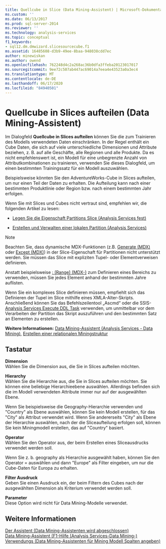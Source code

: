 ```yaml
---
title: Quellcube in Slice (Data Mining-Assistent) | Microsoft-Dokumentation
ms.custom: ''
ms.date: 06/13/2017
ms.prod: sql-server-2014
ms.reviewer: ''
ms.technology: analysis-services
ms.topic: conceptual
f1_keywords:
- sql12.dm.dmwizard.slicesourcecube.f1
ms.assetid: 16485608-d3b9-49ee-8baa-948038cdd7ec
author: minewiskan
ms.author: owend
ms.openlocfilehash: 762248d4c2a268ac36b0dfa3ffeba20123017017
ms.sourcegitcommit: 9ee72c507ab447ac69014a7eea4e43523a0a3ec4
ms.translationtype: MT
ms.contentlocale: de-DE
ms.lasthandoff: 06/17/2020
ms.locfileid: "84940501"
---
```

# <a name="slice-source-cube-data-mining-wizard"></a>Quellcube in Slices aufteilen (Data Mining-Assistent)
  Im Dialogfeld **Quellcube in Slices aufteilen** können Sie die zum Trainieren des Modells verwendeten Daten einschränken. In der Regel enthält ein Cube Daten, die sich auf viele unterschiedliche Dimensionen und Attribute beziehen, z. B. auf alle Geschäfte, alle Regionen und alle Produkte. Da es nicht empfehlenswert ist, ein Modell für eine unbegrenzte Anzahl von Attributkombinationen zu trainieren, verwenden Sie dieses Dialogfeld, um einen bestimmten Trainingssatz für ein Modell auszuwählen.  
  
 Beispielsweise könnten Sie den AdventureWorks-Cube in Slices aufteilen, um nur einen Teil der Daten zu erhalten. Die Aufteilung kann nach einer bestimmten Produktlinie oder Region bzw. nach einem bestimmten Jahr erfolgen.  
  
 Wenn Sie mit Slices und Cubes nicht vertraut sind, empfehlen wir, die folgenden Artikel zu lesen:  
  
-   [Legen Sie die Eigenschaft Partitions Slice &#40;Analysis Services fest&#41;](multidimensional-models/set-the-partition-slice-property-analysis-services.md)  
  
-   [Erstellen und Verwalten einer lokalen Partition &#40;Analysis Services&#41;](multidimensional-models/create-and-manage-a-local-partition-analysis-services.md)  
  
> [!NOTE]  
>  Beachten Sie, dass dynamische MDX-Funktionen (z.B. [Generate &#40;MDX&#41;](/sql/mdx/generate-mdx) oder [Except &#40;MDX&#41;](/sql/mdx/except-mdx-function)) in der Slice-Eigenschaft für Partitionen nicht unterstützt werden. Sie müssen das Slice mit expliziten Tupel- oder Elementverweisen definieren.  
>   
>  Anstatt beispielsweise [: &#40;Range&#41; &#40;MDX-&#41;](/sql/mdx/range-mdx) zum Definieren eines Bereichs zu verwenden, müssen Sie jedes Element anhand der bestimmten Jahre auflisten.  
>   
>  Wenn Sie ein komplexes Slice definieren müssen, empfiehlt sich das Definieren der Tupel im Slice mithilfe eines XMLA-Alter-Skripts. Anschließend können Sie das Befehlszeilentool „Ascmd“ oder die SSIS- [Analysis Services Execute DDL Task](../integration-services/control-flow/analysis-services-execute-ddl-task.md) verwenden, um unmittelbar vor dem Verarbeiten der Partition das Skript auszuführen und den bestimmten Satz an Elementen zu erstellen.  
  
 **Weitere Informationen:** [Data Mining-Assistent &#40;Analysis Services - Data Mining&#41;](data-mining/data-mining-wizard-analysis-services-data-mining.md), [Erstellen einer relationalen Miningstruktur](data-mining/create-a-relational-mining-structure.md)  
  
## <a name="options"></a>Tastatur  
 **Dimension**  
 Wählen Sie die Dimension aus, die Sie in Slices aufteilen möchten.  
  
 **Hierarchy**  
 Wählen Sie die Hierarchie aus, die Sie in Slices aufteilen möchten. Sie können eine beliebige Hierarchieebene auswählen. Allerdings befinden sich die im Modell verwendeten Attribute immer nur auf der ausgewählten Ebene.  
  
 Wenn Sie beispielsweise die Geography-Hierarchie verwenden und "Country" als Ebene auswählen, können Sie kein Modell erstellen, für das "City" als Attribut verwendet wird. Wenn Sie andererseits "City" als Ebene der Hierarchie auswählen, nach der die Sliceaufteilung erfolgen soll, können Sie kein Miningmodell erstellen, das auf "Country" basiert.  
  
 **Operator**  
 Wählen Sie den Operator aus, der beim Erstellen eines Sliceausdrucks verwendet werden soll.  
  
 Wenn Sie z. b. geography als Hierarchie ausgewählt haben, können Sie den Operator = auswählen und dann "Europe" als Filter eingeben, um nur die Cube-Daten für Europa zu erhalten.  
  
 **Filter Ausdruck**  
 Geben Sie einen Ausdruck ein, der beim Filtern des Cubes nach der ausgewählten Dimension als Kriterium verwendet werden soll.  
  
 **Parameter**  
 Diese Option wird nicht für Data Mining-Modelle verwendet.  
  
## <a name="see-also"></a>Weitere Informationen  
 [Der Assistent &#40;Data Mining-Assistenten wird abgeschlossen&#41;](completing-the-wizard-data-mining-wizard.md)   
 [Data Mining-Assistent (F1-Hilfe &#40;Analysis Services-Data Mining-&#41;](data-mining-wizard-f1-help-analysis-services-data-mining.md)   
 [Verwendungs &#40;Data Mining-Assistenten für Mining Modell Spalten angeben&#41;](specify-mining-model-column-usage-data-mining-wizard.md)  
  
  
